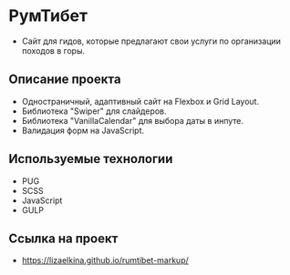 # РумТибет

- Сайт для гидов, которые предлагают свои услуги по организации походов в горы.

## Описание проекта

- Одностраничный, адаптивный сайт на Flexbox и Grid Layout.
- Библиотека "Swiper" для слайдеров.
- Библиотека "VanillaCalendar" для выбора даты в инпуте.
- Валидация форм на JavaScript.

## Используемые технологии

- PUG
- SCSS
- JavaScript
- GULP

## Ссылка на проект

- https://lizaelkina.github.io/rumtibet-markup/